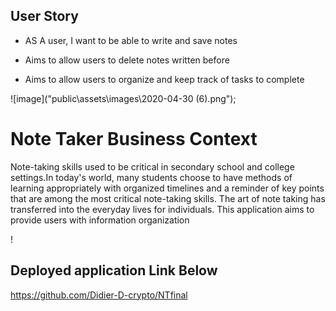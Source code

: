 ## User Story

- AS A user, I want to be able to write and save notes

- Aims to allow users to delete notes written before

- Aims to allow users to organize and keep track of tasks to complete

![image]("public\assets\images\2020-04-30 (6).png");



# Note Taker Business Context

Note-taking skills used to be critical in secondary school and college settings.In today's world, many students choose to have methods of learning appropriately with organized timelines and a reminder of key points that are among the most critical note-taking skills.  The art of note taking has transferred into the everyday lives for 
individuals. This application aims to provide users with information organization 

!
## Deployed application Link Below
https://github.com/Didier-D-crypto/NTfinal










